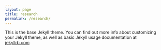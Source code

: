 ```yaml
---
layout: page
title: research
permalink: /research/
---
```

This is the base Jekyll theme. You can find out more info about customizing your Jekyll theme, as well as basic Jekyll usage documentation at [jekyllrb.com](https://jekyllrb.com/)
